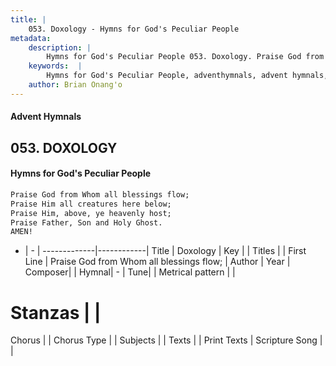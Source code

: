 ```yaml
---
title: |
    053. Doxology - Hymns for God's Peculiar People
metadata:
    description: |
        Hymns for God's Peculiar People 053. Doxology. Praise God from Whom all blessings flow; Praise Him all creatures here below; Praise Him, above, ye heavenly host; Praise Father, Son and Holy Ghost. AMEN!
    keywords:  |
        Hymns for God's Peculiar People, adventhymnals, advent hymnals, Doxology, Praise God from Whom all blessings flow;. 
    author: Brian Onang'o
---
```

#### Advent Hymnals
## 053. DOXOLOGY
####  Hymns for God's Peculiar People
```txt
Praise God from Whom all blessings flow;
Praise Him all creatures here below;
Praise Him, above, ye heavenly host;
Praise Father, Son and Holy Ghost.
AMEN!
```
- |   -  |
-------------|------------|
Title | Doxology |
Key |  |
Titles |  |
First Line | Praise God from Whom all blessings flow; |
Author | 
Year | 
Composer|  |
Hymnal|  - |
Tune|  |
Metrical pattern | |
# Stanzas |  |
Chorus |  |
Chorus Type |  |
Subjects |  |
Texts |  |
Print Texts | 
Scripture Song |  |
    
